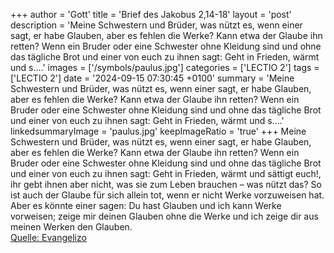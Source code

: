 +++
author = 'Gott'
title = 'Brief des Jakobus 2,14-18'
layout = 'post'
description = 'Meine Schwestern und Brüder, was nützt es, wenn einer sagt, er habe Glauben, aber es fehlen die Werke? Kann etwa der Glaube ihn retten? Wenn ein Bruder oder eine Schwester ohne Kleidung sind und ohne das tägliche Brot und einer von euch zu ihnen sagt: Geht in Frieden, wärmt und s....'
images = ['/symbols/paulus.jpg']
categories = ['LECTIO 2']
tags = ['LECTIO 2']
date = '2024-09-15 07:30:45 +0100'
summary = 'Meine Schwestern und Brüder, was nützt es, wenn einer sagt, er habe Glauben, aber es fehlen die Werke? Kann etwa der Glaube ihn retten? Wenn ein Bruder oder eine Schwester ohne Kleidung sind und ohne das tägliche Brot und einer von euch zu ihnen sagt: Geht in Frieden, wärmt und s....'
linkedsummaryImage = 'paulus.jpg'
keepImageRatio = 'true'
+++
Meine Schwestern und Brüder, was nützt es, wenn einer sagt, er habe Glauben, aber es fehlen die Werke? Kann etwa der Glaube ihn retten?
Wenn ein Bruder oder eine Schwester ohne Kleidung sind und ohne das tägliche Brot
und einer von euch zu ihnen sagt: Geht in Frieden, wärmt und sättigt euch!, ihr gebt ihnen aber nicht, was sie zum Leben brauchen – was nützt das?
So ist auch der Glaube für sich allein tot, wenn er nicht Werke vorzuweisen hat.<!--more-->
Aber es könnte einer sagen: Du hast Glauben und ich kann Werke vorweisen; zeige mir deinen Glauben ohne die Werke und ich zeige dir aus meinen Werken den Glauben.<br> [Quelle: Evangelizo](https://evangeliumtagfuertag.org/DE/gospel)